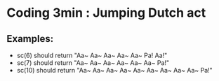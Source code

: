 <h1>Coding 3min : Jumping Dutch act</h1>
<h2>Examples:</h2>
<ul>
<li>sc(6) should return "Aa~ Aa~ Aa~ Aa~ Aa~ Pa! Aa!"</li>
<li>sc(7) should return "Aa~ Aa~ Aa~ Aa~ Aa~ Aa~ Pa!"</li>
<li>sc(10) should return "Aa~ Aa~ Aa~ Aa~ Aa~ Aa~ Aa~ Aa~ Aa~ Pa!"</li>
</ul>

